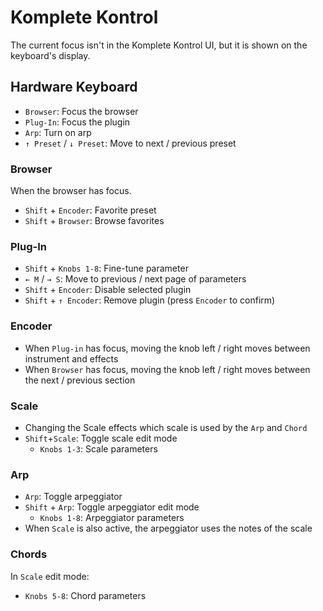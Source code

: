 # Komplete Kontrol

The current focus isn't in the Komplete Kontrol UI, but it is shown on the keyboard's display.

## Hardware Keyboard

- `Browser`: Focus the browser
- `Plug-In`: Focus the plugin
- `Arp`: Turn on arp
- `↑ Preset` / `↓ Preset`: Move to next / previous preset

### Browser

When the browser has focus.

- `Shift` + `Encoder`: Favorite preset
- `Shift` + `Browser`: Browse favorites

### Plug-In

- `Shift` + `Knobs 1-8`: Fine-tune parameter 
- `← M` / `→ S`: Move to previous / next page of parameters
- `Shift` + `Encoder`: Disable selected plugin
- `Shift` + `↑ Encoder`: Remove plugin (press `Encoder` to confirm)

### Encoder

- When `Plug-in` has focus, moving the knob left / right moves between instrument and effects
- When `Browser` has focus, moving the knob left / right moves between the next / previous section

### Scale

- Changing the Scale effects which scale is used by the `Arp` and `Chord`
- `Shift`+`Scale`: Toggle scale edit mode
    - `Knobs 1-3`: Scale parameters

### Arp

- `Arp`: Toggle arpeggiator
- `Shift` + `Arp`: Toggle arpeggiator edit mode
    - `Knobs 1-8`: Arpeggiator parameters
- When `Scale` is also active, the arpeggiator uses the notes of the scale

### Chords

In `Scale` edit mode:

- `Knobs 5-8`: Chord parameters
